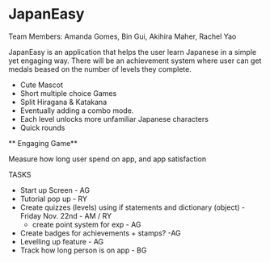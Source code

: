 # JapanEasy

Team Members: Amanda Gomes, Bin Gui, Akihira Maher, Rachel Yao

JapanEasy is an application that helps the user learn Japanese in a simple yet engaging way. There will be an achievement system where user can get medals beased on the number of levels they complete. 

- Cute Mascot
- Short multiple choice Games
- Split Hiragana & Katakana
- Eventually adding a combo mode.
- Each level unlocks more unfamiliar Japanese characters
- Quick rounds

** Engaging Game**

Measure how long user spend on app, and app satisfaction

TASKS
- Start up Screen - AG
- Tutorial pop up - RY
- Create quizzes (levels) using if statements and dictionary (object) - Friday Nov. 22nd - AM / RY
    - create point system for exp - AG
- Create badges for achievements + stamps? -AG
- Levelling up feature - AG
- Track how long person is on app - BG
